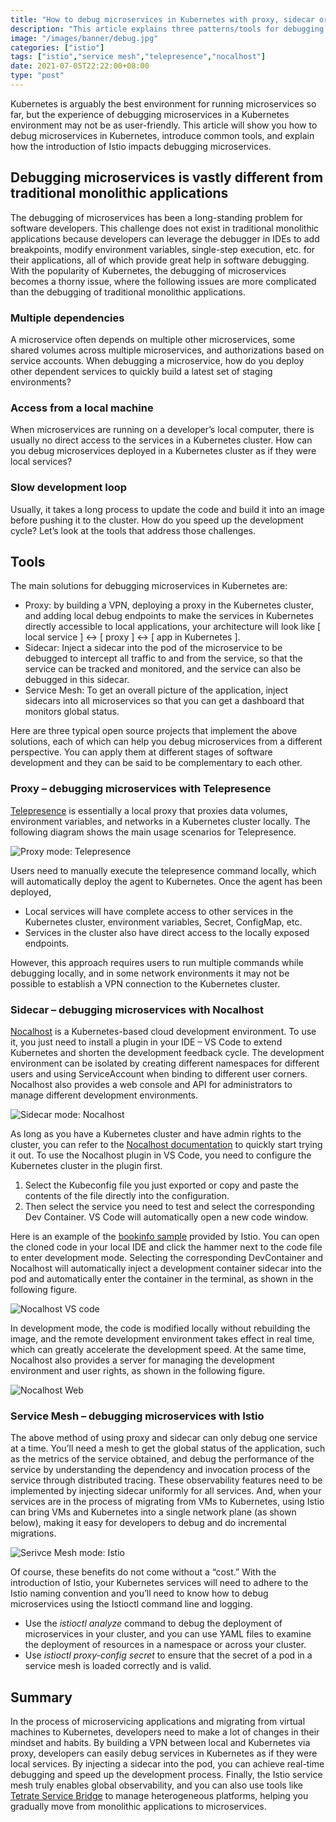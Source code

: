 ```yaml
---
title: "How to debug microservices in Kubernetes with proxy, sidecar or service mesh?"
description: "This article explains three patterns/tools for debugging microservices in Kubernetes and the changes brought by the introduction of Istio for debugging microservices."
image: "/images/banner/debug.jpg"
categories: ["istio"]
tags: ["istio","service mesh","telepresence","nocalhost"]
date: 2021-07-05T22:22:00+08:00
type: "post"
---
```


Kubernetes is arguably the best environment for running microservices so far, but the experience of debugging microservices in a Kubernetes environment may not be as user-friendly. This article will show you how to debug microservices in Kubernetes, introduce common tools, and explain how the introduction of Istio impacts debugging microservices.

## Debugging microservices is vastly different from traditional monolithic applications

The debugging of microservices has been a long-standing problem for software developers. This challenge does not exist in traditional monolithic applications because developers can leverage the debugger in IDEs to add breakpoints, modify environment variables, single-step execution, etc. for their applications, all of which provide great help in software debugging. With the popularity of Kubernetes, the debugging of microservices becomes a thorny issue, where the following issues are more complicated than the debugging of traditional monolithic applications.

### Multiple dependencies

A microservice often depends on multiple other microservices, some shared volumes across multiple microservices, and authorizations based on service accounts. When debugging a microservice, how do you deploy other dependent services to quickly build a latest set of staging environments?

### Access from a local machine

When microservices are running on a developer’s local computer, there is usually no direct access to the services in a Kubernetes cluster. How can you debug microservices deployed in a Kubernetes cluster as if they were local services?

### Slow development loop

Usually, it takes a long process to update the code and build it into an image before pushing it to the cluster. How do you speed up the development cycle? Let’s look at the tools that address those challenges.

## Tools

The main solutions for debugging microservices in Kubernetes are:

- Proxy: by building a VPN, deploying a proxy in the Kubernetes cluster, and adding local debug endpoints to make the services in Kubernetes directly accessible to local applications, your architecture will look like [ local service ] <-> [ proxy ] <-> [ app in Kubernetes ].
- Sidecar: Inject a sidecar into the pod of the microservice to be debugged to intercept all traffic to and from the service, so that the service can be tracked and monitored, and the service can also be debugged in this sidecar.
- Service Mesh: To get an overall picture of the application, inject sidecars into all microservices so that you can get a dashboard that monitors global status.

Here are three typical open source projects that implement the above solutions, each of which can help you debug microservices from a different perspective. You can apply them at different stages of software development and they can be said to be complementary to each other.

### Proxy – debugging microservices with Telepresence

[Telepresence](https://www.telepresence.io/) is essentially a local proxy that proxies data volumes, environment variables, and networks in a Kubernetes cluster locally. The following diagram shows the main usage scenarios for Telepresence.

![Proxy mode: Telepresence](telepresence.jpg)

Users need to manually execute the telepresence command locally, which will automatically deploy the agent to Kubernetes. Once the agent has been deployed,

- Local services will have complete access to other services in the Kubernetes cluster, environment variables, Secret, ConfigMap, etc.
- Services in the cluster also have direct access to the locally exposed endpoints.

However, this approach requires users to run multiple commands while debugging locally, and in some network environments it may not be possible to establish a VPN connection to the Kubernetes cluster.

### Sidecar – debugging microservices with Nocalhost

[Nocalhost](https://nocalhost.dev/) is a Kubernetes-based cloud development environment. To use it, you just need to install a plugin in your IDE – VS Code to extend Kubernetes and shorten the development feedback cycle. The development environment can be isolated by creating different namespaces for different users and using ServiceAccount when binding to different user corners. Nocalhost also provides a web console and API for administrators to manage different development environments.

![Sidecar mode: Nocalhost](sidecar-nocalhost.jpg)

As long as you have a Kubernetes cluster and have admin rights to the cluster, you can refer to the [Nocalhost documentation](https://nocalhost.dev/getting-started/) to quickly start trying it out. To use the Nocalhost plugin in VS Code, you need to configure the Kubernetes cluster in the plugin first.

1. Select the Kubeconfig file you just exported or copy and paste the contents of the file directly into the configuration.
2. Then select the service you need to test and select the corresponding Dev Container. VS Code will automatically open a new code window.

Here is an example of the [bookinfo sample](https://istio.io/latest/docs/examples/bookinfo/) provided by Istio. You can open the cloned code in your local IDE and click the hammer next to the code file to enter development mode. Selecting the corresponding DevContainer and Nocalhost will automatically inject a development container sidecar into the pod and automatically enter the container in the terminal, as shown in the following figure.

![Nocalhost VS code](nocalhost-vs-code.jpg)

In development mode, the code is modified locally without rebuilding the image, and the remote development environment takes effect in real time, which can greatly accelerate the development speed. At the same time, Nocalhost also provides a server for managing the development environment and user rights, as shown in the following figure.

![Nocalhost Web](nocalhost-web-admin.jpg)

### Service Mesh – debugging microservices with Istio

The above method of using proxy and sidecar can only debug one service at a time. You’ll need a mesh to get the global status of the application, such as the metrics of the service obtained, and debug the performance of the service by understanding the dependency and invocation process of the service through distributed tracing. These observability features need to be implemented by injecting sidecar uniformly for all services. And, when your services are in the process of migrating from VMs to Kubernetes, using Istio can bring VMs and Kubernetes into a single network plane (as shown below), making it easy for developers to debug and do incremental migrations.

![Serivce Mesh mode: Istio](istio-service-mesh.jpg)

Of course, these benefits do not come without a “cost.” With the introduction of Istio, your Kubernetes services will need to adhere to the Istio naming convention and you’ll need to know how to debug microservices using the Istioctl command line and logging.

- Use the *istioctl analyze* command to debug the deployment of microservices in your cluster, and you can use YAML files to examine the deployment of resources in a namespace or across your cluster.
- Use *istioctl proxy-config secret* to ensure that the secret of a pod in a service mesh is loaded correctly and is valid.

## Summary

In the process of microservicing applications and migrating from virtual machines to Kubernetes, developers need to make a lot of changes in their mindset and habits. By building a VPN between local and Kubernetes via proxy, developers can easily debug services in Kubernetes as if they were local services. By injecting a sidecar into the pod, you can achieve real-time debugging and speed up the development process. Finally, the Istio service mesh truly enables global observability, and you can also use tools like [Tetrate Service Bridge](https://www.tetrate.io/tetrate-service-bridge/) to manage heterogeneous platforms, helping you gradually move from monolithic applications to microservices.

